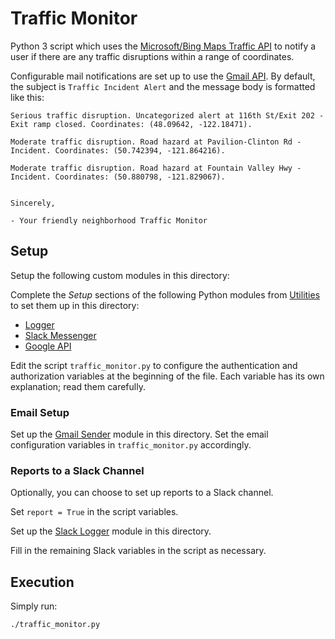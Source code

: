 # Traffic Monitor

Python 3 script which uses the [Microsoft/Bing Maps Traffic API](https://msdn.microsoft.com/en-us/library/hh441725.aspx) to notify a user if there are any traffic disruptions within a range of coordinates.

Configurable mail notifications are set up to use the [Gmail API](https://developers.google.com/gmail/api/). By default, the subject is `Traffic Incident Alert` and the message body is formatted like this:
```
Serious traffic disruption. Uncategorized alert at 116th St/Exit 202 - Exit ramp closed. Coordinates: (48.09642, -122.18471).

Moderate traffic disruption. Road hazard at Pavilion-Clinton Rd - Incident. Coordinates: (50.742394, -121.864216).

Moderate traffic disruption. Road hazard at Fountain Valley Hwy - Incident. Coordinates: (50.880798, -121.829067).


Sincerely,

- Your friendly neighborhood Traffic Monitor
```

## Setup

Setup the following custom modules in this directory:

Complete the _Setup_ sections of the following Python modules from [Utilities](https://github.com/jleung51/utilities) to set them up in this directory:

* [Logger](https://github.com/jleung51/utilities/tree/master/python_modules/logger)
* [Slack Messenger](https://github.com/jleung51/utilities/tree/master/python_modules/slack_messenger)
* [Google API](https://github.com/jleung51/utilities/tree/master/python_modules/api_wrappers/google_api)

Edit the script `traffic_monitor.py` to configure the authentication and authorization variables at the beginning of the file. Each variable has its own explanation; read them carefully.

### Email Setup

Set up the [Gmail Sender](https://github.com/jleung51/scripts/tree/master/gmail_sender) module in this directory. Set the email configuration variables in `traffic_monitor.py` accordingly.

### Reports to a Slack Channel

Optionally, you can choose to set up reports to a Slack channel.

Set `report = True` in the script variables.

Set up the [Slack Logger](https://github.com/jleung51/scripts/tree/master/slack_logger) module in this directory.

Fill in the remaining Slack variables in the script as necessary.

## Execution

Simply run:

```
./traffic_monitor.py
```
